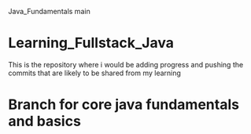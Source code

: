 Java_Fundamentals
main
# Learning_Fullstack_Java
This is the repository where i would be adding progress and pushing the commits that are likely to be shared from my learning

#  Branch for core java fundamentals and basics 
